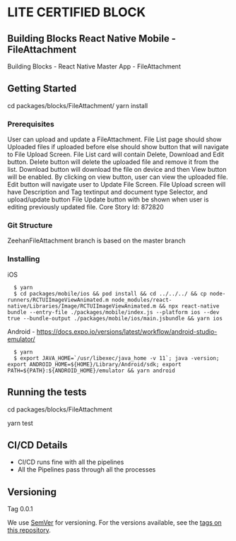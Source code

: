 # LITE CERTIFIED BLOCK
## Building Blocks React Native Mobile - FileAttachment

Building Blocks - React Native Master App - FileAttachment

## Getting Started

cd packages/blocks/FileAttachment/
yarn install

### Prerequisites

User can upload and update a FileAttachment.
File List page should show Uploaded files if uploaded before else should show button that will navigate to File Upload Screen.
File List card will contain Delete, Download and Edit button.
Delete button will delete the uploaded file and remove it from the list.
Download button will download the file on device and then View button will be enabled. By clicking on view button, user can view the uploaded file.
Edit button will navigate user to Update File Screen.
File Upload screen will have Description and Tag textinput and document type Selector, and upload/update button
File Update button with be shown when user is editing previously updated file.
Core Story Id: 872820

### Git Structure

ZeehanFileAttachment branch is based on the master branch

### Installing

iOS

```
  $ yarn
  $ cd packages/mobile/ios && pod install && cd ../../../ && cp node-runners/RCTUIImageViewAnimated.m node_modules/react-native/Libraries/Image/RCTUIImageViewAnimated.m && npx react-native bundle --entry-file ./packages/mobile/index.js --platform ios --dev true --bundle-output ./packages/mobile/ios/main.jsbundle && yarn ios
```

Android - https://docs.expo.io/versions/latest/workflow/android-studio-emulator/

```
  $ yarn
  $ export JAVA_HOME=`/usr/libexec/java_home -v 11`; java -version; export ANDROID_HOME=${HOME}/Library/Android/sdk; export PATH=${PATH}:${ANDROID_HOME}/emulator && yarn android
```

## Running the tests

cd packages/blocks/FileAttachment

yarn test

## CI/CD Details

- CI/CD runs fine with all the pipelines
- All the Pipelines pass through all the processes

## Versioning

Tag 0.0.1

We use [SemVer](http://semver.org/) for versioning. For the versions available, see the [tags on this repository](https://github.com/your/project/tags).
